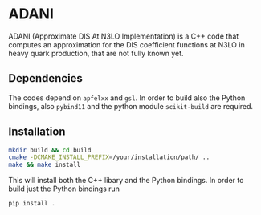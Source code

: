 # ADANI

ADANI (Approximate DIS At N3LO Implementation) is a C++ code that computes an approximation for the DIS coefficient functions at N3LO in heavy quark production, that are not fully known yet.

## Dependencies
The codes depend on ```apfelxx``` and ```gsl```. In order to build also the Python bindings, also ```pybind11``` and the python module ```scikit-build``` are required.

## Installation
```bash
mkdir build && cd build
cmake -DCMAKE_INSTALL_PREFIX=/your/installation/path/ ..
make && make install
```
This will install both the C++ libary and the Python bindings. In order to build just the Python bindings run
```bash
pip install .
```